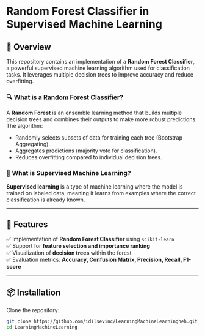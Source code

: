 # Random Forest Classifier in Supervised Machine Learning

## 📌 Overview
This repository contains an implementation of a **Random Forest Classifier**, a powerful supervised machine learning algorithm used for classification tasks. It leverages multiple decision trees to improve accuracy and reduce overfitting.

### 🔍 What is a **Random Forest Classifier**?
A **Random Forest** is an ensemble learning method that builds multiple decision trees and combines their outputs to make more robust predictions. The algorithm:
- Randomly selects subsets of data for training each tree (Bootstrap Aggregating).
- Aggregates predictions (majority vote for classification).
- Reduces overfitting compared to individual decision trees.

### 🤖 What is **Supervised Machine Learning**?
**Supervised learning** is a type of machine learning where the model is trained on labeled data, meaning it learns from examples where the correct classification is already known.

---

## 🚀 Features
✅ Implementation of **Random Forest Classifier** using `scikit-learn`  
✅ Support for **feature selection and importance ranking**  
✅ Visualization of **decision trees** within the forest  
✅ Evaluation metrics: **Accuracy, Confusion Matrix, Precision, Recall, F1-score**  

---

## 📦 Installation
Clone the repository:
```bash
git clone https://github.com/idilsevinc/LearningMachineLearningheh.git
cd LearningMachineLearning
